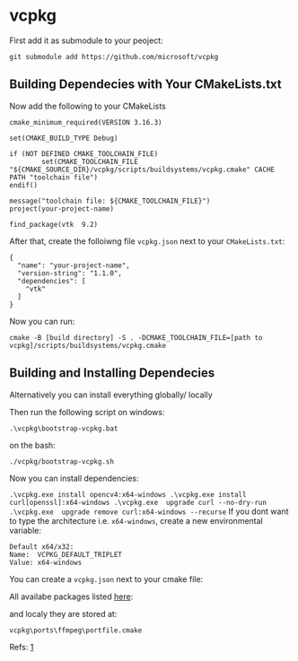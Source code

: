 # vcpkg
First add it as submodule to your peoject:

`git submodule add https://github.com/microsoft/vcpkg`


## Building Dependecies with Your CMakeLists.txt
Now add the following to your CMakeLists

```
cmake_minimum_required(VERSION 3.16.3)

set(CMAKE_BUILD_TYPE Debug)

if (NOT DEFINED CMAKE_TOOLCHAIN_FILE)
        set(CMAKE_TOOLCHAIN_FILE "${CMAKE_SOURCE_DIR}/vcpkg/scripts/buildsystems/vcpkg.cmake" CACHE PATH "toolchain file")
endif()

message("toolchain file: ${CMAKE_TOOLCHAIN_FILE}")
project(your-project-name)

find_package(vtk  9.2)
```

After that, create the folloiwng file  `vcpkg.json` next to your `CMakeLists.txt`: 

```
{
  "name": "your-project-name",
  "version-string": "1.1.0",
  "dependencies": [
    "vtk"
  ]
}
```
Now you can run:
```
cmake -B [build directory] -S . -DCMAKE_TOOLCHAIN_FILE=[path to vcpkg]/scripts/buildsystems/vcpkg.cmake
```


## Building and Installing Dependecies 
Alternatively you can install everything globally/ locally

Then run the following script on windows:

`.\vcpkg\bootstrap-vcpkg.bat`

on the bash:

`./vcpkg/bootstrap-vcpkg.sh`

Now you can install dependencies:

`
.\vcpkg.exe install opencv4:x64-windows
.\vcpkg.exe install curl[openssl]:x64-windows
.\vcpkg.exe  upgrade curl --no-dry-run
.\vcpkg.exe  upgrade remove curl:x64-windows --recurse
`
 If you dont want to type the architecture i.e. `x64-windows`, create a new environmental variable:
```  
Default x64/x32:
Name:  VCPKG_DEFAULT_TRIPLET
Value: x64-windows
```

You can create a `vcpkg.json` next to your cmake file:


All availabe packages listed [here](https://vcpkg.io/en/packages.html):

and localy they are  stored at:

`vcpkg\ports\ffmpeg\portfile.cmake`

Refs: [1](https://vcpkg.io/en/getting-started.html)

